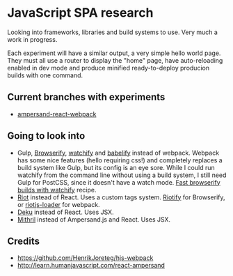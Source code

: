 # JavaScript SPA research

Looking into frameworks, libraries and build systems to use. Very much a work in progress.

Each experiment will have a similar output, a very simple hello world page. They must all use a router to display the
"home" page, have auto-reloading enabled in dev mode and produce minified ready-to-deploy producion builds with one
command.

## Current branches with experiments

* [ampersand-react-webpack](https://github.com/kevinrenskers/js-skeleton/tree/ampersand-react-webpack)

## Going to look into 

* Gulp, [Browserify](http://browserify.org), [watchify](https://github.com/substack/watchify) and [babelify](https://github.com/babel/babelify) instead of webpack.
  Webpack has some nice features (hello requiring css!) and completely replaces a build system like Gulp, but its config is an eye sore.
  While I could run watchify from the command line without using a build system, I still need Gulp for PostCSS, since it doesn't have a watch mode. 
  [Fast browserify builds with watchify](https://github.com/gulpjs/gulp/blob/master/docs/recipes/fast-browserify-builds-with-watchify.md) recipe.
* [Riot](https://muut.com/riotjs/) instead of React. Uses a custom tags system. 
  [Riotify](https://github.com/jhthorsen/riotify) for Browserify, or [riotjs-loader](https://github.com/esnunes/riotjs-loader) for webpack.
* [Deku](https://github.com/segmentio/deku) instead of React. Uses JSX.
* [Mithril](http://lhorie.github.io/mithril/) instead of Ampersand.js and React. Uses JSX.

## Credits

* https://github.com/HenrikJoreteg/hjs-webpack
* http://learn.humanjavascript.com/react-ampersand
